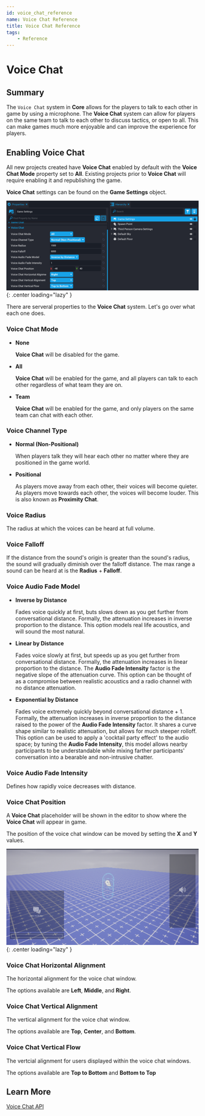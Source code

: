 ```yaml
---
id: voice_chat_reference
name: Voice Chat Reference
title: Voice Chat Reference
tags:
    - Reference
---
```


# Voice Chat

## Summary

The `Voice Chat` system in **Core** allows for the players to talk to each other in game by using a microphone.  The **Voice Chat** system can allow for players on the same team to talk to each other to discuss tactics, or open to all.  This can make games much more enjoyable and can improve the experience for players.

## Enabling Voice Chat

All new projects created have **Voice Chat** enabled by default with the **Voice Chat Mode** property set to **All**.  Existing projects prior to **Voice Chat** will require enabling it and republishing the game.

**Voice Chat** settings can be found on the **Game Settings** object.

![Voice Chat Properties](../img/VoiceChat/editor_settings.png){: .center loading="lazy" }

There are serveral properties to the **Voice Chat** system.  Let's go over what each one does.

### Voice Chat Mode

- **None**

    **Voice Chat** will be disabled for the game.

- **All**

    **Voice Chat** will be enabled for the game, and all players can talk to each other regardless of what team they are on.

- **Team**

    **Voice Chat** will be enabled for the game, and only players on the same team can chat with each other.

### Voice Channel Type

- **Normal (Non-Positional)**

    When players talk they will hear each other no matter where they are positioned in the game world.

- **Positional**

    As players move away from each other, their voices will become quieter.  As players move towards each other, the voices will become louder.  This is also known as **Proximity Chat**.

### Voice Radius

The radius at which the voices can be heard at full volume.

### Voice Falloff

If the distance from the sound's origin is greater than the sound's radius, the sound will gradually diminish over the falloff distance.  The max range a sound can be heard at is the **Radius** + **Falloff**.

### Voice Audio Fade Model

- **Inverse by Distance**

    Fades voice quickly at first, buts slows down as you get further from conversational distance. Formally, the attenuation increases in inverse proportion to the distance. This option models real life acoustics, and will sound the most natural.

- **Linear by Distance**

    Fades voice slowly at first, but speeds up as you get further from conversational distance. Formally, the attenuation increases in linear proportion to the distance. The **Audio Fade Intensity** factor is the negative slope of the attenuation curve. This option can be thought of as a compromise between realistic acoustics and a radio channel with no distance attenuation.

- **Exponential by Distance**

    Fades voice extremely quickly beyond conversational distance + 1. Formally, the attenuation increases in inverse proportion to the distance raised to the power of the **Audio Fade Intensity** factor. It shares a curve shape similar to realistic attenuation, but allows for much steeper rolloff. This option can be used to apply a 'cocktail party effect' to the audio space; by tuning the **Audio Fade Intensity**, this model allows nearby participants to be understandable while mixing farther participants' conversation into a bearable and non-intrusive chatter.

### Voice Audio Fade Intensity

Defines how rapidly voice decreases with distance.

### Voice Chat Position

A **Voice Chat** placeholder will be shown in the editor to show where the **Voice Chat** will appear in game.

The position of the voice chat window can be moved by setting the **X** and **Y** values.

![Voice Chat Placeholder](../img/VoiceChat/placeholder.png){: .center loading="lazy" }

### Voice Chat Horizontal Alignment

The horizontal alignment for the voice chat window.

The options available are **Left**, **Middle**, and **Right**.

### Voice Chat Vertical Alignment

The vertical alignment for the voice chat window.

The options available are **Top**, **Center**, and **Bottom**.

### Voice Chat Vertical Flow

The vertcial alignment for users displayed within the voice chat windows.

The options available are **Top to Bottom** and **Bottom to Top**

## Learn More

[Voice Chat API](../api/voicechat/)
